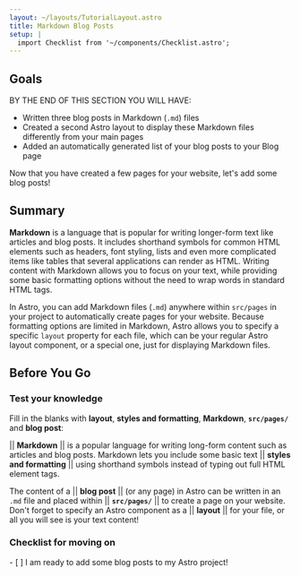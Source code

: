 ```yaml
---
layout: ~/layouts/TutorialLayout.astro
title: Markdown Blog Posts
setup: |
  import Checklist from '~/components/Checklist.astro';
---
```


## Goals

BY THE END OF THIS SECTION YOU WILL HAVE:
- Written three blog posts in Markdown (`.md`) files
- Created a second Astro layout to display these Markdown files differently from your main pages
- Added an automatically generated list of your blog posts to your Blog page

Now that you have created a few pages for your website, let's add some blog posts!

## Summary

**Markdown** is a language that is popular for writing longer-form text like articles and blog posts. It includes shorthand symbols for common HTML elements such as headers, font styling, lists and even more complicated items like tables that several applications can render as HTML. Writing content with Markdown allows you to focus on your text, while providing some basic formatting options without the need to wrap words in standard HTML tags.

In Astro, you can add Markdown files (`.md`) anywhere within `src/pages` in your project to automatically create pages for your website. Because formatting options are limited in Markdown, Astro allows you to specify a specific `layout` property for each file, which can be your regular Astro layout component, or a special one, just for displaying Markdown files.

## Before You Go

### Test your knowledge

Fill in the blanks with **layout**, **styles and formatting**, **Markdown**, **`src/pages/`** and **blog post**:

|| **Markdown** || is a popular language for writing long-form content such as articles and blog posts. Markdown lets you include some basic text || **styles and formatting** || using shorthand symbols instead of typing out full HTML element tags. 

The content of a || **blog post** || (or any page) in Astro can be written in an `.md` file and placed within || **`src/pages/`** || to create a page on your website. Don't forget to specify an Astro component as a || **layout** || for your file, or all you will see is your text content! 


### Checklist for moving on

<Checklist>
- [ ] I am ready to add some blog posts to my Astro project!
</Checklist>
